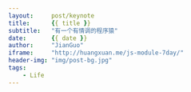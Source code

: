 ```yaml
---
layout:     post/keynote
title:      {{ title }} 
subtitle:   "有一个有情调的程序猿"
date:       {{ date }}
author:     "JianGuo"
iframe:     "http://huangxuan.me/js-module-7day/"
header-img: "img/post-bg.jpg"
tags:
    - Life
---
```

